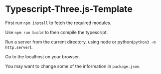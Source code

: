 # Typescript-Three.js-Template

First run `npm install` to fetch the required modules.

Use `npm run build` to then compile the typescript.

Run a server from the current directory, using node or python(`python3 -m http.server`).

Go to the localhost on your browser.

You may want to change some of the information in `package.json`.
